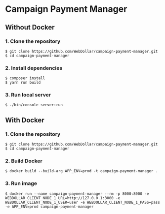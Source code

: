 # Campaign Payment Manager

## Without Docker

### 1. Clone the repository
```
$ git clone https://github.com/WebDollar/campaign-payment-manager.git
$ cd campaign-payment-manager
```
### 2. Install dependencies
```
$ composer install
$ yarn run build
```

### 3. Run local server
```
$ ./bin/console server:run
```

## With Docker
### 1. Clone the repository
```
$ git clone https://github.com/WebDollar/campaign-payment-manager.git
$ cd campaign-payment-manager
```

### 2. Build Docker
```
$ docker build --build-arg APP_ENV=prod -t campaign-payment-manager .
``` 

### 3. Run image
```
$ docker run --name campaign-payment-manager --rm -p 8000:8000 -e WEBDOLLAR_CLIENT_NODE_1_URL=http://127.0.0.1:3000 -e WEBDOLLAR_CLIENT_NODE_1_USER=user -e WEBDOLLAR_CLIENT_NODE_1_PASS=pass -e APP_ENV=prod campaign-payment-manager
```

